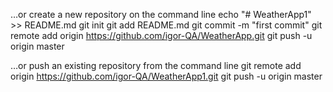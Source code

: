 …or create a new repository on the command line
echo "# WeatherApp1" >> README.md
git init
git add README.md
git commit -m "first commit"
git remote add origin https://github.com/igor-QA/WeatherApp.git
git push -u origin master
                
…or push an existing repository from the command line
git remote add origin https://github.com/igor-QA/WeatherApp1.git
git push -u origin master
